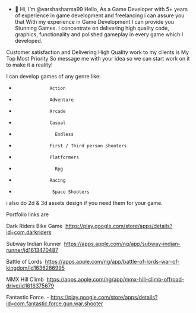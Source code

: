 - 👋 Hi, I’m @varshasharma99
Hello, 
As a Game Developer with 5+ years of experience in game development and freelancing i can assure you that With my experience in Game Development I can provide you Stunning Games. I concentrate on delivering high quality code, graphics, functionality and polished gameplay in every game which I developed. 

Customer satisfaction and Delivering High Quality work to my clients is My Top Most Priority 
So message me with your idea so we can start work on it to make it a reality!

I can develop games of any genre like:
*                  Action
*                  Adventure
*                  Arcade
*                  Casual
* 		             Endless
*                  First / Third person shooters
*                  Platformers
* 		             Rpg
*                  Racing	
*                 	Space Shooters
i also do 2d & 3d assets design if you need them for your game.

Portfolio links are

Dark Riders Bike Game  https://play.google.com/store/apps/details?id=com.darkriders

Subway Indian Runner  https://apps.apple.com/ng/app/subway-indian-runner/id1613470487

Battle of Lords  https://apps.apple.com/ng/app/battle-of-lords-war-of-kingdom/id1636286995

MMX Hill Climb  https://apps.apple.com/ng/app/mmx-hill-climb-offroad-drive/id1616375679

Fantastic Force. -
https://play.google.com/store/apps/details?id=com.fantastic.force.gun.war.shooter


<!---
varshasharma99/varshasharma99 is a ✨ special ✨ repository because its `README.md` (this file) appears on your GitHub profile.
You can click the Preview link to take a look at your changes.
--->
